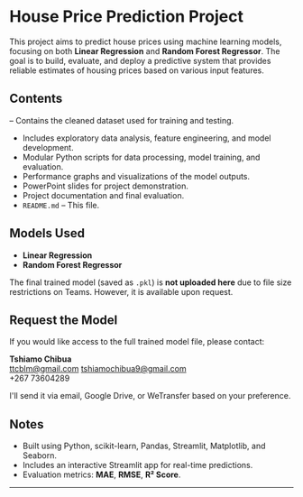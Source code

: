 # House Price Prediction Project

This project aims to predict house prices using machine learning models, focusing on both **Linear Regression** and **Random Forest Regressor**. The goal is to build, evaluate, and deploy a predictive system that provides reliable estimates of housing prices based on various input features.

## Contents

 – Contains the cleaned dataset used for training and testing.
-  Includes exploratory data analysis, feature engineering, and model development.
-  Modular Python scripts for data processing, model training, and evaluation.
-  Performance graphs and visualizations of the model outputs.
-  PowerPoint slides for project demonstration.
-  Project documentation and final evaluation.
- `README.md` – This file.

## Models Used

- **Linear Regression**
- **Random Forest Regressor**

The final trained model (saved as `.pkl`) is **not uploaded here** due to file size restrictions on Teams. However, it is available upon request.

## Request the Model

If you would like access to the full trained model file, please contact:

**Tshiamo Chibua**  
 ttcblm@gmail.com
 tshiamochibua9@gmail.com  
 +267 73604289

I'll send it via email, Google Drive, or WeTransfer based on your preference.

##  Notes

- Built using Python, scikit-learn, Pandas, Streamlit, Matplotlib, and Seaborn.
- Includes an interactive Streamlit app for real-time predictions.
- Evaluation metrics: **MAE**, **RMSE**, **R² Score**.

---

